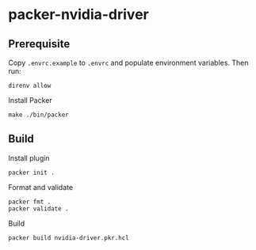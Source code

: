 # packer-nvidia-driver

## Prerequisite

Copy `.envrc.example` to `.envrc` and populate environment variables.
Then run:

```
direnv allow
```

Install Packer

```
make ./bin/packer
```

## Build

Install plugin

```
packer init .
```

Format and validate

```
packer fmt .
packer validate .
```

Build

```
packer build nvidia-driver.pkr.hcl
```
